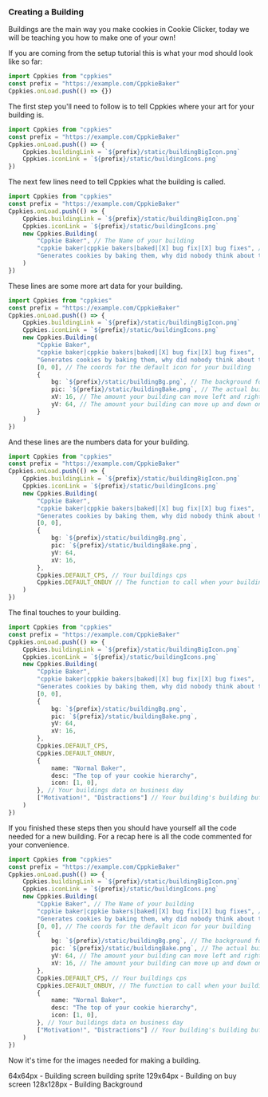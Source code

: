 ### Creating a Building

Buildings are the main way you make cookies in Cookie Clicker, today we will be teaching you how to make one of your own!

If you are coming from the setup tutorial this is what your mod should look like so far:

```ts
import Cppkies from "cppkies"
const prefix = "https://example.com/CppkieBaker"
Cppkies.onLoad.push(() => {})
```

The first step you'll need to follow is to tell Cppkies where your art for your building is.

```ts
import Cppkies from "cppkies"
const prefix = "https://example.com/CppkieBaker"
Cppkies.onLoad.push(() => {
	Cppkies.buildingLink = `${prefix}/static/buildingBigIcon.png`
	Cppkies.iconLink = `${prefix}/static/buildingIcons.png`
})
```

The next few lines need to tell Cppkies what the building is called.

```ts
import Cppkies from "cppkies"
const prefix = "https://example.com/CppkieBaker"
Cppkies.onLoad.push(() => {
	Cppkies.buildingLink = `${prefix}/static/buildingBigIcon.png`
	Cppkies.iconLink = `${prefix}/static/buildingIcons.png`
	new Cppkies.Building(
		"Cppkie Baker", // The Name of your building
		"cppkie baker|cppkie bakers|baked|[X] bug fix|[X] bug fixes", // Name of your building in a sentence, and then it plural, then what boosts your building when a sugar lump is added, then it plural
		"Generates cookies by baking them, why did nobody think about this?" // How your building generates cookies
	)
})
```

These lines are some more art data for your building.

```ts
import Cppkies from "cppkies"
const prefix = "https://example.com/CppkieBaker"
Cppkies.onLoad.push(() => {
	Cppkies.buildingLink = `${prefix}/static/buildingBigIcon.png`
	Cppkies.iconLink = `${prefix}/static/buildingIcons.png`
	new Cppkies.Building(
		"Cppkie Baker",
		"cppkie baker|cppkie bakers|baked|[X] bug fix|[X] bug fixes",
		"Generates cookies by baking them, why did nobody think about this?",
		[0, 0], // The coords for the default icon for your building
		{
			bg: `${prefix}/static/buildingBg.png`, // The background for your building on the building screen
			pic: `${prefix}/static/buildingBake.png`, // The actual building pic on the building screen
			xV: 16, // The amount your building can move left and right on the building screen in pixels
			yV: 64, // The amount your building can move up and down on the building screen in pixels
		}
	)
})
```

And these lines are the numbers data for your building.

```ts
import Cppkies from "cppkies"
const prefix = "https://example.com/CppkieBaker"
Cppkies.onLoad.push(() => {
	Cppkies.buildingLink = `${prefix}/static/buildingBigIcon.png`
	Cppkies.iconLink = `${prefix}/static/buildingIcons.png`
	new Cppkies.Building(
		"Cppkie Baker",
		"cppkie baker|cppkie bakers|baked|[X] bug fix|[X] bug fixes",
		"Generates cookies by baking them, why did nobody think about this?",
		[0, 0],
		{
			bg: `${prefix}/static/buildingBg.png`,
			pic: `${prefix}/static/buildingBake.png`,
			yV: 64,
			xV: 16,
		},
		Cppkies.DEFAULT_CPS, // Your buildings cps
		Cppkies.DEFAULT_ONBUY // The function to call when your building gets bought but don't worry about this
	)
})
```

The final touches to your building.

```ts
import Cppkies from "cppkies"
const prefix = "https://example.com/CppkieBaker"
Cppkies.onLoad.push(() => {
	Cppkies.buildingLink = `${prefix}/static/buildingBigIcon.png`
	Cppkies.iconLink = `${prefix}/static/buildingIcons.png`
	new Cppkies.Building(
		"Cppkie Baker",
		"cppkie baker|cppkie bakers|baked|[X] bug fix|[X] bug fixes",
		"Generates cookies by baking them, why did nobody think about this?",
		[0, 0],
		{
			bg: `${prefix}/static/buildingBg.png`,
			pic: `${prefix}/static/buildingBake.png`,
			yV: 64,
			xV: 16,
		},
		Cppkies.DEFAULT_CPS,
		Cppkies.DEFAULT_ONBUY,
		{
			name: "Normal Baker",
			desc: "The top of your cookie hierarchy",
			icon: [1, 0],
		}, // Your buildings data on business day
		["Motivation!", "Distractions"] // Your building's building buff and building debuff
	)
})
```

If you finished these steps then you should have yourself all the code needed for a new building. For a recap here is all the code commented for your convenience. 

```ts
import Cppkies from "cppkies"
const prefix = "https://example.com/CppkieBaker"
Cppkies.onLoad.push(() => {
	Cppkies.buildingLink = `${prefix}/static/buildingBigIcon.png`
	Cppkies.iconLink = `${prefix}/static/buildingIcons.png`
	new Cppkies.Building(
		"Cppkie Baker", // The Name of your building
		"cppkie baker|cppkie bakers|baked|[X] bug fix|[X] bug fixes", // Name of your building in a sentence, and then it plural, then what boosts your building when a sugar lump is added, then it plural
		"Generates cookies by baking them, why did nobody think about this?", // How your building generates cookies
		[0, 0], // The coords for the default icon for your building
		{
			bg: `${prefix}/static/buildingBg.png`, // The background for your building on the building screen
			pic: `${prefix}/static/buildingBake.png`, // The actual building pic on the building screen
			yV: 64, // The amount your building can move left and right on the building screen in pixels
			xV: 16, // The amount your building can move up and down on the building screen in pixels
		},
		Cppkies.DEFAULT_CPS, // Your buildings cps
		Cppkies.DEFAULT_ONBUY, // The function to call when your building gets bought but don't worry about this
		{
			name: "Normal Baker",
			desc: "The top of your cookie hierarchy",
			icon: [1, 0], 
		}, // Your buildings data on business day
		["Motivation!", "Distractions"] // Your building's building buff and building debuff
	)
})
```

Now it's time for the images needed for making a building.

64x64px - Building screen building sprite
129x64px - Building on buy screen
128x128px - Building Background

